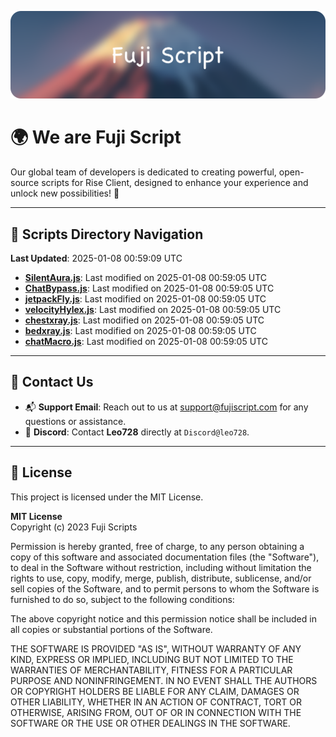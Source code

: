 ![Banner](.github/b.webp)

# 🌍 **We are Fuji Script**

Our global team of developers is dedicated to creating powerful, open-source scripts for Rise Client, designed to enhance your experience and unlock new possibilities! 🌟

---
<!-- SCRIPTS_NAVIGATION_START -->
## 📂 **Scripts Directory Navigation**

**Last Updated**: 2025-01-08 00:59:09 UTC

- **[SilentAura.js](scripts/SilentAura.js)**: Last modified on 2025-01-08 00:59:05 UTC
- **[ChatBypass.js](scripts/ChatBypass.js)**: Last modified on 2025-01-08 00:59:05 UTC
- **[jetpackFly.js](scripts/jetpackFly.js)**: Last modified on 2025-01-08 00:59:05 UTC
- **[velocityHylex.js](scripts/velocityHylex.js)**: Last modified on 2025-01-08 00:59:05 UTC
- **[chestxray.js](scripts/chestxray.js)**: Last modified on 2025-01-08 00:59:05 UTC
- **[bedxray.js](scripts/bedxray.js)**: Last modified on 2025-01-08 00:59:05 UTC
- **[chatMacro.js](scripts/chatMacro.js)**: Last modified on 2025-01-08 00:59:05 UTC

<!-- SCRIPTS_NAVIGATION_END -->

---

## 💬 **Contact Us**  
- 📬 **Support Email**: Reach out to us at [support@fujiscript.com](mailto:support@fujiscript.com) for any questions or assistance.  
- 💬 **Discord**: Contact **Leo728** directly at `Discord@leo728`.

---

## 📜 **License**

This project is licensed under the MIT License.  

**MIT License**  
Copyright (c) 2023 Fuji Scripts  

Permission is hereby granted, free of charge, to any person obtaining a copy of this software and associated documentation files (the "Software"), to deal in the Software without restriction, including without limitation the rights to use, copy, modify, merge, publish, distribute, sublicense, and/or sell copies of the Software, and to permit persons to whom the Software is furnished to do so, subject to the following conditions:  

The above copyright notice and this permission notice shall be included in all copies or substantial portions of the Software.  

THE SOFTWARE IS PROVIDED "AS IS", WITHOUT WARRANTY OF ANY KIND, EXPRESS OR IMPLIED, INCLUDING BUT NOT LIMITED TO THE WARRANTIES OF MERCHANTABILITY, FITNESS FOR A PARTICULAR PURPOSE AND NONINFRINGEMENT. IN NO EVENT SHALL THE AUTHORS OR COPYRIGHT HOLDERS BE LIABLE FOR ANY CLAIM, DAMAGES OR OTHER LIABILITY, WHETHER IN AN ACTION OF CONTRACT, TORT OR OTHERWISE, ARISING FROM, OUT OF OR IN CONNECTION WITH THE SOFTWARE OR THE USE OR OTHER DEALINGS IN THE SOFTWARE.  
